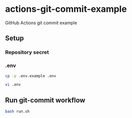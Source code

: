 # actions-git-commit-example
GitHub Actions git commit example

## Setup

### Repository secret

### .env

```bash
cp -p .env.example .env
```

```bash
vi .env
```

## Run git-commit workflow

```bash
bash run.sh
```
